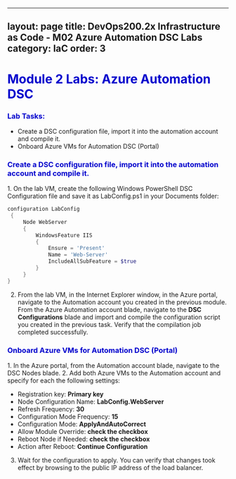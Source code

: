 

---
layout: page
title:  DevOps200.2x Infrastructure as Code - M02 Azure Automation DSC Labs
category: IaC
order: 3
---
  

<h1><span style="color: #0000CD;"> Module 2 Labs: Azure Automation DSC </span></h1>



<h3><span style="color: #0000CD;"> Lab Tasks:</span></h3> 


- Create a DSC configuration file, import it into the automation account and compile it. 
- Onboard Azure VMs for Automation DSC (Portal)
  

 
  
<h3><span style="color: #0000CD;">Create a DSC configuration file, import it into the automation account and compile it. </span></h3> 
1. On the lab VM, create the following Windows PowerShell DSC Configuration file and save it as LabConfig.ps1 in your Documents folder: 

```powershell
configuration LabConfig 
 { 
     Node WebServer 
     { 
         WindowsFeature IIS 
         { 
             Ensure = 'Present' 
             Name = 'Web-Server' 
             IncludeAllSubFeature = $true 
         } 
     } 
} 
```
2.	From the lab VM, in the Internet Explorer window, in the Azure portal, navigate to the Automation account you created in the previous module. From the Azure Automation account blade, navigate to the **DSC Configurations** blade and import and compile the configuration script you created in the previous task. Verify that the compilation job completed successfully. 
 
 
  
<h3><span style="color: #0000CD;">Onboard Azure VMs for Automation DSC (Portal)</span></h3>  	 
1.	In the Azure portal, from the Automation account blade, navigate to the DSC Nodes blade. 
2.	Add both Azure VMs to the Automation account and specify for each the following settings: 

- Registration key: **Primary key** 
- Node Configuration Name: **LabConfig.WebServer** 
- Refresh Frequency: **30** 
- Configuration Mode Frequency: **15** 
- Configuration Mode: **ApplyAndAutoCorrect**
- Allow Module Override: **check the checkbox** 
- Reboot Node if Needed: **check the checkbox**
- Action after Reboot: **Continue Configuration** 
3.	Wait for the configuration to apply. You can verify that changes took effect by browsing to the public IP address of the load balancer. 
 
